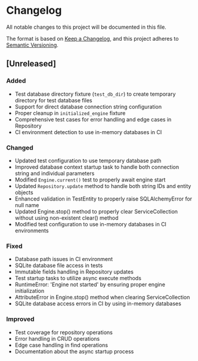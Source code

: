 # Changelog

All notable changes to this project will be documented in this file.

The format is based on [Keep a Changelog](https://keepachangelog.com/en/1.0.0/),
and this project adheres to [Semantic Versioning](https://semver.org/spec/v2.0.0.html).

## [Unreleased]

### Added
- Test database directory fixture (`test_db_dir`) to create temporary directory for test database files
- Support for direct database connection string configuration
- Proper cleanup in `initialized_engine` fixture
- Comprehensive test cases for error handling and edge cases in Repository
- CI environment detection to use in-memory databases in CI

### Changed
- Updated test configuration to use temporary database path
- Improved database context startup task to handle both connection string and individual parameters
- Modified `Engine.current()` test to properly await engine start
- Updated `Repository.update` method to handle both string IDs and entity objects
- Enhanced validation in TestEntity to properly raise SQLAlchemyError for null name
- Updated Engine.stop() method to properly clear ServiceCollection without using non-existent clear() method
- Modified test configuration to use in-memory databases in CI environments

### Fixed
- Database path issues in CI environment
- SQLite database file access in tests
- Immutable fields handling in Repository updates
- Test startup tasks to utilize async execute methods
- RuntimeError: 'Engine not started' by ensuring proper engine initialization
- AttributeError in Engine.stop() method when clearing ServiceCollection
- SQLite database access errors in CI by using in-memory databases

### Improved
- Test coverage for repository operations
- Error handling in CRUD operations
- Edge case handling in find operations
- Documentation about the async startup process
